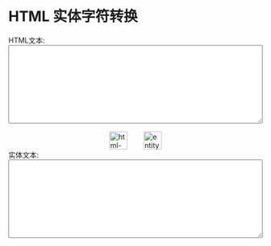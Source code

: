 # HTML 实体字符转换

<div>
<div class="sectionwrapper">
    <span>HTML文本:</span>
    <textarea v-model="html" rows="10" class="htmlcontent">
    </textarea>
</div>

<div class="btngroup">
    <span @click="entity = htmlEncode(html)">
    <img title="html->entity" class="convertbtn" src="/images/htmlentityconverter/down-arrow.png"/>
    </span>
    <span @click="html = htmlDecode(entity)">
    <img title="entity->html" class="convertbtn" src="/images/htmlentityconverter/up-arrow.png" />
    </span>
</div>

<div class="sectionwrapper">
<span>实体文本:</span>
<textarea v-model="entity" rows="10" class="entitycontent">
</textarea>
</div>

</div>

<script setup>
import { h, ref, onMounted } from 'vue'

const html = ref("<HTML>");
const entity = ref("");

function htmlEncode(html){
    //1.首先动态创建一个容器标签元素，如DIV
    var temp = document.createElement ("div");
    //2.然后将要转换的字符串设置为这个元素的innerText或者textContent
    (temp.textContent != undefined ) ? (temp.textContent = html) : (temp.innerText = html);
    //3.最后返回这个元素的innerHTML，即得到经过HTML编码转换的字符串了
    var output = temp.innerHTML;
    temp = null;
    return output;
}

function htmlDecode(text){
    //1.首先动态创建一个容器标签元素，如DIV
    var temp = document.createElement("div");
    //2.然后将要转换的字符串设置为这个元素的innerHTML(ie，火狐，google都支持)
    temp.innerHTML = text;
    //3.最后返回这个元素的innerText或者textContent，即得到经过HTML解码的字符串了。
    var output = temp.innerText || temp.textContent;
    temp = null;
    return output;
}
</script>

<style>
.sectionwrapper {
    margin-bottom: 16px;
}

.htmlcontent,
.entitycontent {
    display: block;
    width: 100%;
}

.btngroup {
    display:flex;
    justify-content: center;
}

.btngroup > span {
    margin: 0 16px;
    cursor: pointer;
}
.convertbtn {
    width: 36px;
    pointer-events: none
}
</style>